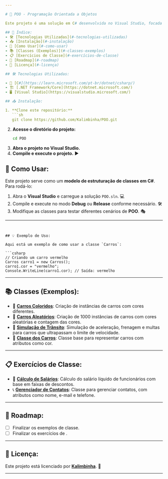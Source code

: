 ```yaml
---

# 🚀 POO - Programação Orientada a Objetos

Este projeto é uma solução em C# desenvolvida no Visual Studio, focada em conceitos de **Programação Orientada a Objetos (POO)**. Ele contém uma estrutura de classes para demonstração de conceitos fundamentais como **herança**, **encapsulamento** e **polimorfismo**. 🎯

## 📌 Índice:
- 🛠️ [Tecnologias Utilizadas](#-tecnologias-utilizadas)
- 📥 [Instalação](#-instalação)
- 🚀 [Como Usar](#-como-usar)
- 📚 [Classes (Exemplos)](#-classes-exemplos)
- 📋 [Exercícios de Classe](#-exercícios-de-classe)
- 🚧 [Roadmap](#-roadmap)
- 📜 [Licença](#-licença)

## 🛠️ Tecnologias Utilizadas:

- 🔹 [C#](https://learn.microsoft.com/pt-br/dotnet/csharp/)
- 🏗️ [.NET Framework/Core](https://dotnet.microsoft.com/)
- 🖥️ [Visual Studio](https://visualstudio.microsoft.com/)

## 📥 Instalação:

1. **Clone este repositório:**
   ```sh
   git clone https://github.com/Kalimbinha/POO.git
   ```
2. **Acesse o diretório do projeto:**
   ```sh
   cd POO
   ```
3. **Abra o projeto no Visual Studio.**
4. **Compile e execute o projeto.** ▶️

## 🚀 Como Usar:

Este projeto serve como um **modelo de estruturação de classes em C#**. Para rodá-lo:

1. Abra o **Visual Studio** e carregue a solução `POO.sln`. 💻
2. Compile e execute no modo **Debug** ou **Release** conforme necessário. 🛠️
3. Modifique as classes para testar diferentes cenários de **POO**. 🎭

---
```


## 💡 Exemplo de Uso:

Aqui está um exemplo de como usar a classe `Carros`:

```csharp
// Criando um carro vermelho
Carros carro1 = new Carros();
carro1.cor = "vermelho";
Console.WriteLine(carro1.cor); // Saída: vermelho
```

---

## 📚 Classes (Exemplos):

- 🚗 **[Carros Coloridos](Classess/Classess/Exercicios_Slide/Exercicio_1.cs)**: Criação de instâncias de carros com cores diferentes.
- 🎲 **[Carros Aleatórios](Classess/Classess/Exercicios_Slide/Exercicio_2.cs)**: Criação de 1000 instâncias de carros com cores aleatórias e contagem das cores.
- 🚦 **[Simulação de Trânsito](Classess/Classess/Exercicios_Slide/Exercicio_3.cs)**: Simulação de aceleração, frenagem e multas para carros que ultrapassam o limite de velocidade.
- 🚗 **[Classe dos Carros](Classess/Classess/Exercicios_Slide/Classes.cs)**: Classe base para representar carros com atributos como cor.

---

## 📋 Exercícios de Classe:

- 💼 **[Cálculo de Salários](Classess/Classess/Lista_1/Exercicio_1.cs)**: Cálculo do salário líquido de funcionários com base em faixas de descontos.
- 📞 **[Gerenciador de Contatos](Classess/Classess/Lista_1/Funcionarios.cs)**: Classe para gerenciar contatos, com atributos como nome, e-mail e telefone.

---

## 🚧 Roadmap:

- [ ] Finalizar os exemplos de classe.
- [ ] Finalizar os exercícios de .

---

## 📜 Licença:

Este projeto está licenciado por **[Kalimbinha](LICENSE)**. 📄

---
